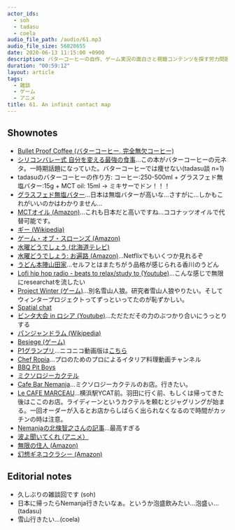 ```yaml
---
actor_ids:
  - soh
  - tadasu
  - coela
audio_file_path: /audio/61.mp3
audio_file_size: 56828655
date: 2020-06-13 11:15:00 +0900
description: バターコーヒーの自作、ゲーム実況の面白さと視聴コンテンツを探す労力問題、おすすめのYoutubeやアニメについて話しました。
duration: "00:59:12"
layout: article
tags:
  - 雑談
  - ゲーム
  - アニメ
title: 61. An infinit contact map
---
```


## Shownotes
- [Bullet Proof Coffee (バターコーヒー, 完全無欠コーヒー)](https://easyketolifestyle.com/what-is-bulletproof-coffee/)
- [シリコンバレー式 自分を変える最強の食事](https://www.amazon.co.jp/dp/B015S5545W/?tag=researchatf04-22)...この本がバターコーヒーの元ネタ。一時期話題になっていた。バターコーヒーでは痩せない(tadasu談 n=1)
- tadasuのバターコーヒーの作り方: コーヒー:250-500ml + グラスフェド無塩バター:15g + MCT oil: 15ml -> ミキサーでドン！！！
- [グラスフェド無塩バター](https://www.amazon.co.jp/dp/B07FNP2XN5/?tag=researchatf04-22)...日本は無塩バターが高いな...さすがに...しかもこれがいいのかはわかりません...
- [MCTオイル (Amazon)](https://www.amazon.co.jp/dp/B0747B7X2Z/?tag=researchatf04-22)...これも日本だと高いですね...ココナッツオイルで代替可能です。
- [ギー (Wikipedia)](https://ja.wikipedia.org/wiki/%E3%82%AE%E3%83%BC)
- [ゲーム・オブ・スローンズ (Amazon)](https://www.amazon.co.jp/dp/B017SIIRKQ/?tag=researchatf04-22)
- [水曜どうでしょう (北海道テレビ)](https://www.htb.co.jp/suidou/)
- [水曜どうでしょう: お遍路 (Amazon)](https://www.amazon.co.jp/dp/B01MZ1DCPD/?tag=researchatf04-22)...Netflixでもいくつか見れるぞ
- [うどん本陣山田家](https://yamada-ya.com/)...セルフとはまたちがう品格が感じられる香川のうどん
- [Lofi hip hop radio - beats to relax/study to (Youtube)](https://www.youtube.com/watch?v=5qap5aO4i9A)...こんな感じで無限にresearchatを流したい
- [Project Winter (ゲーム)](https://store.steampowered.com/app/774861/Project_Winter/?l=japanese)...別名雪山人狼。研究者雪山人狼やりたい。そしてウィンタープロジェクトってずっといってたのが恥ずかしい。
- [Spatial chat](https://spatial.chat/)
- [ビンタ大会 in ロシア (Youtube)](https://www.youtube.com/watch?v=G5DhR1G6BJI&feature=youtu.be&t=1019)...ただただその力のぶつかり合いにうっとりする
- [パンジャンドラム (Wikipedia)](https://ja.m.wikipedia.org/wiki/パンジャンドラム)
- [Besiege (ゲーム)](https://store.steampowered.com/app/346010/Besiege/)
- [P1グランプリ](https://m.youtube.com/playlist?list=PLvivWYilx96IkTv-cutMAyI0y_MhbqaUr)...ニコニコ動画版は[こちら](https://sp.nicovideo.jp/mylist/58804331)
- [Chef Ropia](https://www.youtube.com/channel/UCTNUzGFfCdUldW6SL_3fAVA)...プロのためのプロによるイタリア料理動画チャンネル
- [BBQ Pit Boys](https://m.youtube.com/user/BarbecueWeb?hl=ja&gl=JP)
- [ミクソロジーカクテル](https://kinarino.jp/cat4-%E3%82%B0%E3%83%AB%E3%83%A1/31267-%E3%83%95%E3%83%AC%E3%83%83%E3%82%B7%E3%83%A5%E7%B4%A0%E6%9D%90%E3%82%92%E5%91%B3%E3%82%8F%E3%81%86%E4%B8%80%E6%9D%AF%E3%80%82%E4%B8%96%E7%95%8C%E7%9A%84%E3%81%AB%E3%83%96%E3%83%BC%E3%83%A0%E3%82%92%E5%91%BC%E3%82%93%E3%81%A7%E3%81%84%E3%82%8B%E3%80%8C%E3%83%9F%E3%82%AF%E3%82%BD%E3%83%AD%E3%82%B8%E3%83%BC%E3%82%AB%E3%82%AF%E3%83%86%E3%83%AB%E3%80%8D%E3%81%A3%E3%81%A6%EF%BC%9F)
- [Cafe Bar Nemanja](https://www.bar-nemanja.com/)...ミクソロジーカクテルのお店。行きたい。
- [Le CAFE MARCEAU](https://tabelog.com/kanagawa/A1401/A140101/14001379/)...横浜駅YCAT前。羽田に行く前、もしくは帰ってきた後はここのお店。ライディーンというカクテルを頼むとジャグリングが始まる。一回オーダーが入るとお店からしばらく出られなくなるので時間がカッチンの時は注意。
- [Nemanjaの北條智之さんの記事](https://www.hitosara-shikouhin.jp/onedish/onedish19.html)...最高すぎる
- [波よ聞いてくれ (アニメ）](https://www.netflix.com/title/81261603)
- [無限の住人 (Amazon)](https://www.amazon.co.jp/%E7%84%A1%E9%99%90%E3%81%AE%E4%BD%8F%E4%BA%BA%EF%BC%88%EF%BC%91%EF%BC%89-%E3%82%A2%E3%83%95%E3%82%BF%E3%83%8C%E3%83%BC%E3%83%B3%E3%82%B3%E3%83%9F%E3%83%83%E3%82%AF%E3%82%B9-%E6%B2%99%E6%9D%91%E5%BA%83%E6%98%8E-ebook/dp/B009KYBHZY/?tag=researchatf04-22)
- [幻想ギネコクラシー (Amazon)](https://www.amazon.co.jp/dp/B018RXPCRC/?tag=researchatf04-22)

## Editorial notes
- 久しぶりの雑談回です (soh)
- 日本に帰ったらNemanja行きたいなぁ。というか泡盛飲みたい...泡盛ぃ...(tadasu)
- 雪山行きたい…(coela)
